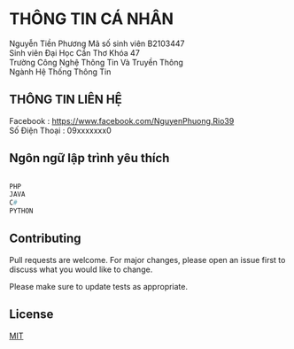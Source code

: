 # THÔNG TIN CÁ NHÂN
Nguyễn Tiền Phương
Mã số sinh viên B2103447 <br/>
Sinh viên Đại Học Cần Thơ Khóa 47 <br/>
Trường Công Nghệ Thông Tin Và Truyền Thông <br/>
Ngành Hệ Thống Thông Tin

## THÔNG TIN LIÊN HỆ
Facebook : https://www.facebook.com/NguyenPhuong.Rio39 <br/>
Số Điện Thoại : 09xxxxxxx0



## Ngôn ngữ lập trình yêu thích 

```python

PHP
JAVA
C#
PYTHON

```

## Contributing

Pull requests are welcome. For major changes, please open an issue first
to discuss what you would like to change.

Please make sure to update tests as appropriate.

## License

[MIT](https://choosealicense.com/licenses/mit/)
